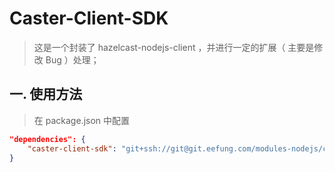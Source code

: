# Caster-Client-SDK

> 这是一个封装了 hazelcast-nodejs-client ，并进行一定的扩展（ 主要是修改 Bug ）处理；

## 一. 使用方法

> 在 package.json 中配置

```json
"dependencies": {
    "caster-client-sdk": "git+ssh://git@git.eefung.com/modules-nodejs/caster-client-sdk.git#semver:0.6.*"
}
```
